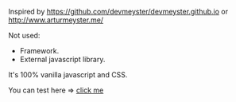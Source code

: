 Inspired by https://github.com/devmeyster/devmeyster.github.io or http://www.arturmeyster.me/

Not used:
- Framework.
- External javascript library.

It's 100% vanilla javascript and CSS.

You can test here => [click me](https://vivaldo-roque.github.io/portfolio/)

